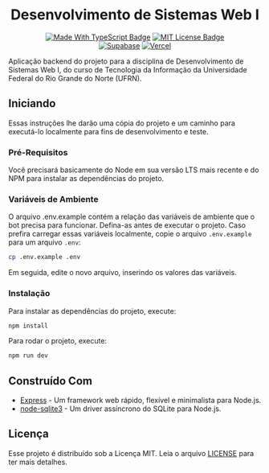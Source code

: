 <h1 align="center">Desenvolvimento de Sistemas Web I</h1>

<p align="center">
<a href="https://www.typescriptlang.org/"><img alt="Made With TypeScript Badge" src="https://img.shields.io/badge/Made%20with-TypeScript-1f425f.svg"></a>
<a href="blob/master/LICENSE"><img alt="MIT License Badge" src="http://img.shields.io/badge/license-MIT-blue.svg?style=flat"></a>
<br>
<a href="https://supabase.com/"><img src="https://img.shields.io/badge/Supabase-3ECF8E?style=for-the-badge&logo=supabase&logoColor=white" alt="Supabase"></a>
<a href="https://vercel.com/"><img src="https://img.shields.io/badge/vercel-%23000000.svg?style=for-the-badge&logo=vercel&logoColor=white" alt="Vercel"></a>
</p>

Aplicação backend do projeto para a disciplina de Desenvolvimento de Sistemas Web I, do curso de Tecnologia da Informação da Universidade Federal do Rio Grande do Norte (UFRN).

## Iniciando

Essas instruções lhe darão uma cópia do projeto e um caminho para executá-lo localmente para fins de desenvolvimento e teste.

### Pré-Requisitos

Você precisará basicamente do Node em sua versão LTS mais recente e do NPM para instalar as dependências do projeto.

### Variáveis de Ambiente

O arquivo .env.example contém a relação das variáveis de ambiente que o bot precisa para funcionar. Defina-as antes de executar o projeto.
Caso prefira carregar essas variáveis localmente, copie o arquivo ```.env.example``` para um arquivo ```.env```:

```bash
cp .env.example .env
```

Em seguida, edite o novo arquivo, inserindo os valores das variáveis.

### Instalação

Para instalar as dependências do projeto, execute:

```bash
npm install
```

Para rodar o projeto, execute:

```bash
npm run dev
```

## Construído Com

* [Express](https://expressjs.com/) - Um framework web rápido, flexível e minimalista para Node.js.
* [node-sqlite3](https://www.npmjs.com/package/sqlite3) - Um driver assíncrono do SQLite para Node.js.

## Licença

Esse projeto é distribuído sob a Licença MIT. Leia o arquivo [LICENSE](LICENSE) para ter mais detalhes.
